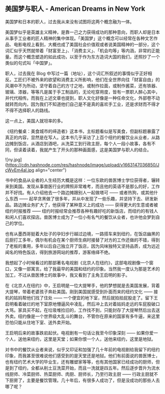 ## 美国梦与职人 - American Dreams in New York

美国梦和日本的职人，过去我从来没有试图将这两个概念融为一体。

美国梦似乎是英雄主义精神，是靠一己之力获得成功的那种意向，而职人却是日本从事手工业者的匠人精神的集中体现。「美国梦」这个概念可以经常在各种文艺作品、电影电视上看到，大概也成了美国社会价值观或者说美国精神的一部分，这个词汇似乎天然就带着「财富至上」、「消费主义」、「机会均等」等内涵，非常的正能量。而这个概念塑造的如此成功，以至于作为东方造词大国的我们，还照抄了一个类似的句式叫「中国梦」。

职人，过去我在 Blog 中写过一篇（地址），这个词汇所叙述的事情似乎正好相反。工匠们不被外来的欲望和消费主义所影响，他们在全世界向往「财富自由」的风潮中不为所动，坚守着自己的方寸之地，或制作拉面，或制作酱菜，还有铁器、玻璃、漆器，等等凡是属于手工制品的，无论吃穿用度，皆有一票职人醉心其中，并代代相传。而我在上述文章也提到，职人文化好像是一种任命文化，外部卷不动就转而向内，因为我们不知道他们自己是不是真的喜欢手工业，还是求财而不得才不得不选择职人的路线。

这一点上，美国人就坦率的多。

《纽约餐桌：美食城市的缔造者》这本书，主标题看似是写美食，但副标题暴露了真正的内容，显然是在写人。这本书几乎采访了上百个纽约的餐饮业从业者，从路边摊到饭店，从酒店到酒吧，从洗菜工到行政主厨，每个人一段小故事，各有不同，但读着读着，我就产生了开头的那种画面感，这是美国梦与职人的结合。

![ny.jpg](https://cdn.hashnode.com/res/hashnode/image/upload/v1663147036850/JcWvEm4al.jpg align="center")

书中的食品从业者的人生经历大概是这样：一位东欧的兽医博士学位获得者，辗转来到美国。发现从事兽医行业的牌照非常难考，而且他的英语不是那么的好，工作并不好找。有人介绍他去一个路边摊跟别人一起做塔可 —— 或者热狗，或其他什么东西 —— 起早贪黑做了很多年，并从中发现了一些乐趣，并坚持下去、研发新品。路边摊业务扩大了，他获得了某种意义上的成功 —— 获得更大的生意或者被纽约时报推荐 —— 纽约时报经常会推荐各种有趣好吃的新饭店，而纽约的有钱人和闲人们喜欢探店。兽医博士成为了一位小有名气的餐饮从业者，也许他会梦到自己的学位。

也有从墨西哥挺着大肚子的孕妇步行越过边境，一路搭车来到纽约，在饭店幽黑的后厨打工多年，偶尔有机会在某个厨师生病时接替了对方的工作还做的不错，得到了老板的重用，多年以后自己独立开了饭店，因为风味独特又坚持品质，成为远近闻名的特色饭店，得到旅游网站的推荐，游客络绎不绝。

我想起了小时候看过的那部著名电视剧《北京人在纽约》，这部电视剧像一个窗口，又像一部寓言。给了我最早的美国和纽约的印象。当然我一度认为那是艺术的加工，不过从兽医博士的故事中，我又看到了主角王启明的影子。

在《北京人在纽约》中，王启明是一位大提琴手，他的梦想就是去美国发展，背着大提琴，带着老婆孩子奔赴美国。刚到美国就感受到扑面而来的纽约文化 —— 接机的姑妈帮他们找了住处 —— 一个便宜的地下室，然后就拍拍屁股走了。留下王启明看着破烂的地下室原地懵逼风中凌乱，然后冲上去对着姑妈走远的车屁股破口大骂。家具买不起，在垃圾堆捡旧的，工作找不到，只能封存了大提琴然后出去送外卖。纽约像是一个世界级大乱斗的舞台，不管你在原来的国家有多牛逼，来这里恐怕只能从住地下室、送外卖开始。

王启明后来的故事跌宕起伏。电视剧有一句话让我至今印象深刻 —— 如果你爱一个人，送他来纽约，这里是天堂；如果你恨一个人，送他来纽约，这里是地狱。

对书中的餐饮从业者来说，似乎又印证和加强了几十年前的电视剧给我留下的纽约印象，而我甚至很难说他们感受到的是天堂还是地狱。他们有前面说的兽医博士，也有纽约艺术大学的毕业生，还有雕塑家等等，也有其他国家已经成功的厨师，但是到了纽约，全都从削土豆洗菜开始，而且一洗就是四五年。然后逐步晋升为流水线厨师、冷菜厨师、热菜厨师、肉厨、厨师长，乃至行政主厨 —— 行政主厨就不下厨房了，主要是餐饮管理。几十年后，有很多人成功了，但是没成功的那些人去哪了呢？
